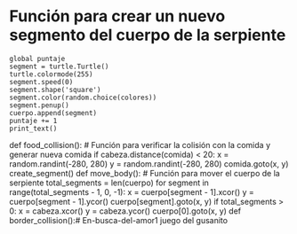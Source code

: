 # Función para crear un nuevo segmento del cuerpo de la serpiente
    global puntaje
    segment = turtle.Turtle()
    turtle.colormode(255) 
    segment.speed(0)
    segment.shape('square')
    segment.color(random.choice(colores))
    segment.penup()
    cuerpo.append(segment)
    puntaje += 1
    print_text()
def food_collision():
    # Función para verificar la colisión con la comida y generar nueva comida
    if cabeza.distance(comida) < 20:
        x = random.randint(-280, 280)
        y = random.randint(-280, 280)
        comida.goto(x, y)
        create_segment()
def move_body():
    # Función para mover el cuerpo de la serpiente
    total_segments = len(cuerpo)
    for segment in range(total_segments - 1, 0, -1):
        x = cuerpo[segment - 1].xcor()
        y = cuerpo[segment - 1].ycor()
        cuerpo[segment].goto(x, y)
    if total_segments > 0:
        x = cabeza.xcor()
        y = cabeza.ycor()
        cuerpo[0].goto(x, y)
def border_collision():# En-busca-del-amor1
juego del gusanito
